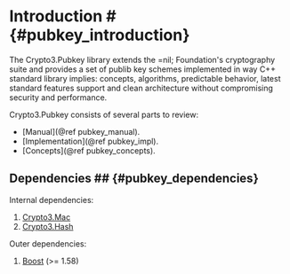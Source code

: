 # Introduction # {#pubkey_introduction}

The Crypto3.Pubkey library extends the =nil; Foundation's cryptography suite and provides a set of publib key
 schemes implemented in way C++ standard library implies: concepts, algorithms, predictable behavior, latest standard features support and clean architecture without compromising security and performance.
 
Crypto3.Pubkey consists of several parts to review:
* [Manual](@ref pubkey_manual).
* [Implementation](@ref pubkey_impl).
* [Concepts](@ref pubkey_concepts).

## Dependencies ## {#pubkey_dependencies}

Internal dependencies:

1. [Crypto3.Mac](https://github.com/nilfoundation/block.git)
2. [Crypto3.Hash](https://github.com/nilfoundation/hash.git)

Outer dependencies:
1. [Boost](https://boost.org) (>= 1.58)